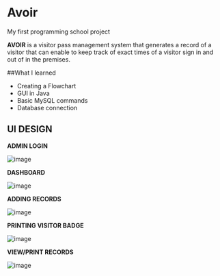 # Avoir

My first programming  school project

**AVOIR** is a visitor pass management system that generates a record of a visitor that can enable to keep track of exact times of a visitor sign in and out of in the premises.


##What I learned
* Creating a Flowchart
* GUI in Java
* Basic MySQL commands
* Database connection

## UI DESIGN

**ADMIN LOGIN**

![image](https://user-images.githubusercontent.com/99750513/178450254-7ae50525-bdad-476b-94f0-d201d7c346b8.png)

**DASHBOARD**

![image](https://user-images.githubusercontent.com/99750513/178451324-6b41a237-d7cf-4c06-9f40-1a7d25c9e632.png)

**ADDING RECORDS**

![image](https://user-images.githubusercontent.com/99750513/178451525-0ee5ff46-5f4a-4842-986e-6cda963e5e79.png)

**PRINTING VISITOR BADGE**

![image](https://user-images.githubusercontent.com/99750513/178451617-b22d64d9-13fa-4c85-a46e-51299a0c8ad5.png)

**VIEW/PRINT RECORDS**

![image](https://user-images.githubusercontent.com/99750513/178451913-32e8c057-ea3d-4cf5-8285-24c31809ab17.png)
